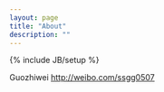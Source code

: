 ```yaml
---
layout: page
title: "About"
description: ""
---
```

{% include JB/setup %}

Guozhiwei
http://weibo.com/ssgg0507
